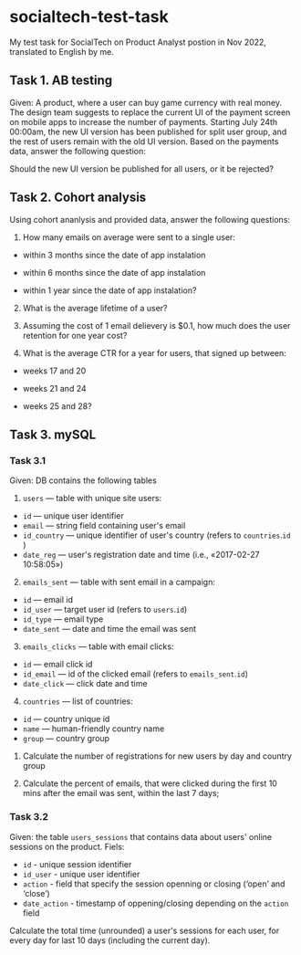# socialtech-test-task

My test task for SocialTech on Product Analyst postion in Nov 2022, translated to English by me.

## Task 1. AB testing

Given: A product, where a user can buy game currency with real money. The design team suggests to replace the current UI of the payment screen on mobile apps to increase the number of payments.
Starting July 24th 00:00am, the new UI version has been published for split user group, and the rest of users remain with the old UI version. Based on the payments data, answer the following question:

Should the new UI version be published for all users, or it be rejected?

## Task 2. Cohort analysis
 
 Using cohort ananlysis and provided data, answer the following questions:


1. How many emails on average were sent to a single user:

* within 3 months since the date of app instalation

* within 6 months since the date of app instalation
    
* within 1 year since the date of app instalation?

2. What is the average lifetime of a user?

3. Assuming the cost of 1 email delievery is $0.1, how much does the user retention for one year cost?

4. What is the average CTR for a year for users, that signed up between:

* weeks 17 and 20

* weeks 21 and 24

* weeks 25 and 28?

## Task 3. mySQL

### Task 3.1 

Given: DB contains the following tables

1. `users` — table with unique site users:
* `id` — unique user identifier
* `email` — string field containing user's email
* `id_country` — unique identifier of user's country (refers to `countries`.`id `)
* `date_reg` — user's registration date and time (i.e., «2017-02-27 10:58:05»)

2. `emails_sent` — table with sent email in a campaign:
* `id` — email id
* `id_user` — target user id (refers to `users`.`id`)
* `id_type` — email type
* `date_sent` — date and time the email was sent

3. `emails_clicks` — table with email clicks:
* `id` — email click id
* `id_email` — id of the clicked email (refers to `emails_sent`.`id`)
* `date_click` — click date and time

4. `countries` — list of countries:
* `id` — country unique id
* `name` — human-friendly country name
* `group` — country group


1. Calculate the number of registrations for new users by day and country group

2. Calculate the percent of emails, that were clicked during the first 10 mins after the email was sent, within the last 7 days; 

### Task 3.2

Given: the table `users_sessions` that contains data about users' online sessions on the product. Fiels:

* `id` - unique session identifier
* `id_user` - unique user identifier
* `action` -  field that specify the session openning or closing (‘open’ and ‘close’)
* `date_action` - timestamp of oppening/closing depending on the `action` field

Calculate the total time (unrounded) a user's sessions for each user, for every day for last 10 days (including the current day).
				
